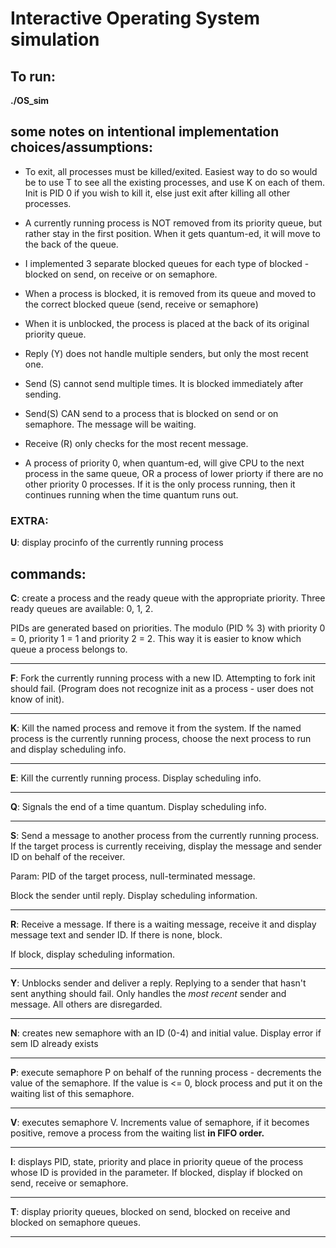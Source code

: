 # Interactive Operating System simulation
## To run:
**./OS_sim**
## some notes on intentional implementation choices/assumptions:
- To exit, all processes must be killed/exited. Easiest way to do so would be to use T to see all the existing processes, and use K on each of them. Init is PID 0 if you wish to kill it, else just exit after killing all other processes.

- A currently running process is NOT removed from its priority queue, but rather stay in the first position. When it gets quantum-ed, it will move to the back of the queue.

- I implemented 3 separate blocked queues for each type of blocked - blocked on send, on receive or on semaphore.

- When a process is blocked, it is removed from its queue and moved to the correct blocked queue (send, receive or semaphore)

- When it is unblocked, the process is placed at the back of its original priority queue.

- Reply (Y) does not handle multiple senders, but only the most recent one.

- Send (S) cannot send multiple times. It is blocked immediately after sending.

- Send(S) CAN send to a process that is blocked on send or on semaphore. The message will be waiting.

- Receive (R) only checks for the most recent message.

- A process of priority 0, when quantum-ed, will give CPU to the next process in the same queue, OR a process of lower priorty if there are no other priority 0 processes. If it is the only process running, then it continues running when the time quantum runs out.

### EXTRA:
**U**: display procinfo of the currently running process

## commands:
**C**: create a process and the ready queue with the appropriate priority. Three ready queues are available: 0, 1, 2.

 PIDs are generated based on priorities. The modulo (PID % 3) with priority 0 = 0, priority 1 = 1 and priority 2 = 2. This way it is easier to know which queue a process belongs to.
____________________________________________
 **F**: Fork the currently running process with a new ID. Attempting to fork init should fail. (Program does not recognize init as a process - user does not know of init).

______________________________________________
 **K**: Kill the named process and remove it from the system. If the named process is the currently running process, choose the next process to run and display scheduling info.

______________________________________________
 **E**: Kill the currently running process. Display scheduling info.

______________________________________________
 **Q**: Signals the end of a time quantum. Display scheduling info.

______________________________________________
 **S**: Send a message to another process from the currently running process. If the target process is currently receiving, display the message and sender ID on behalf of the receiver.
 
 Param: PID of the target process, null-terminated message. 
 
 Block the sender until reply. Display scheduling information.

______________________________________________
 **R**: Receive a message. If there is a waiting message, receive it and display message text and sender ID. If there is none, block.

 If block, display scheduling information.

______________________________________________
 **Y**: Unblocks sender and deliver a reply. Replying to a sender that hasn't sent anything should fail. Only handles the *most recent* sender and message. All others are disregarded.

______________________________________________
**N**: creates new semaphore with an ID (0-4) and initial value. Display error if sem ID already exists

______________________________________________
**P**: execute semaphore P on behalf of the running process - decrements the value of the semaphore. If the value is <= 0, block process and put it on the waiting list of this semaphore.
______________________________________________
**V**: executes semaphore V. Increments value of semaphore, if it becomes positive, remove a process from the waiting list **in FIFO order.**

______________________________________________
**I**: displays PID, state, priority and place in priority queue of the process whose ID is provided in the parameter. If blocked, display if blocked on send, receive or semaphore.

______________________________________________
**T**: display priority queues, blocked on send, blocked on receive and blocked on semaphore queues.

_______________________________________________
